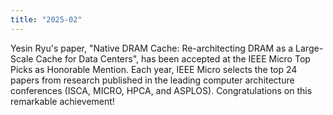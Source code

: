```yaml
---
title: "2025-02"
---
```


Yesin Ryu's paper, "Native DRAM Cache: Re-architecting DRAM as a Large-Scale Cache for Data Centers", has been accepted at the IEEE Micro Top Picks as Honorable Mention. Each year, IEEE Micro selects the top 24 papers from research published in the leading computer architecture conferences (ISCA, MICRO, HPCA, and ASPLOS). Congratulations on this remarkable achievement!
